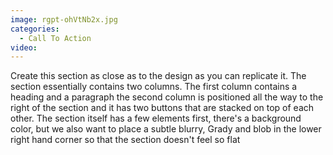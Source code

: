 ```yaml
---
image: rgpt-ohVtNb2x.jpg
categories:
  - Call To Action
video:
---
```

Create this section as close as to the design as you can replicate it. The section essentially contains two columns. The first column contains a heading and a paragraph the second column is positioned all the way to the right of the section and it has two buttons that are stacked on top of each other. The section itself has a few elements first, there's a background color, but we also want to place a subtle blurry, Grady and blob in the lower right hand corner so that the section doesn't feel so flat